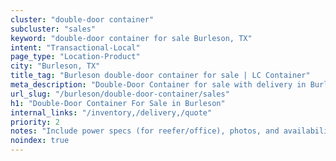 ```yaml
---
cluster: "double-door container"
subcluster: "sales"
keyword: "double-door container for sale Burleson, TX"
intent: "Transactional-Local"
page_type: "Location-Product"
city: "Burleson, TX"
title_tag: "Burleson double-door container for sale | LC Container"
meta_description: "Double-Door Container for sale with delivery in Burleson, TX. LC Container — local Since 2003. Get pricing today."
url_slug: "/burleson/double-door-container/sales"
h1: "Double-Door Container For Sale in Burleson"
internal_links: "/inventory,/delivery,/quote"
priority: 2
notes: "Include power specs (for reefer/office), photos, and availability."
noindex: true
---
```


<!-- TODO: Add unique city/inventory copy, images, and internal links here. -->
